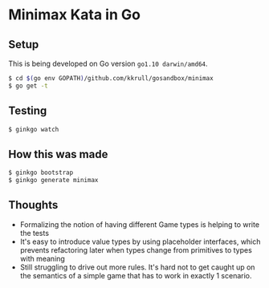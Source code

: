 # Minimax Kata in Go

## Setup

This is being developed on Go version `go1.10 darwin/amd64`.

```bash
$ cd $(go env GOPATH)/github.com/kkrull/gosandbox/minimax
$ go get -t
```

## Testing

```bash
$ ginkgo watch
```

## How this was made

```bash
$ ginkgo bootstrap
$ ginkgo generate minimax
```

## Thoughts

- Formalizing the notion of having different Game types is helping to write the tests
- It's easy to introduce value types by using placeholder interfaces, which prevents refactoring later when types change
  from primitives to types with meaning
- Still struggling to drive out more rules.  It's hard not to get caught up on the semantics of a simple game that has
  to work in exactly 1 scenario.

